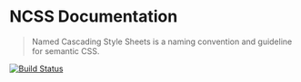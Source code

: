 NCSS Documentation
==================

> Named Cascading Style Sheets is a naming convention and guideline for semantic CSS.

[![Build Status](https://img.shields.io/github/workflow/status/redaxmedia/ncss-documentation/ci.svg)](https://github.com/redaxmedia/ncss-documentation/actions?query=workflow:ci)
